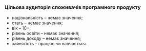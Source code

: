 ### Цільова аудиторія споживачів програмного продукту
- національність – немає значення;
- стать – немає значення; 
- вік – 10+; 
- рівень освіти – немає значення; 
- рівень доходу – немає значення; 
- зайнятість – працює чи навчається.
